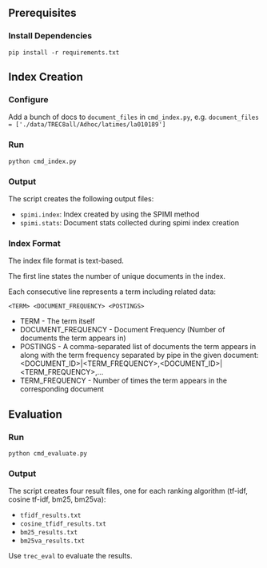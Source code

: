 ## Prerequisites

### Install Dependencies

`pip install -r requirements.txt`


## Index Creation

###  Configure
Add a bunch of docs to `document_files` in `cmd_index.py`, e.g. `document_files = ['./data/TREC8all/Adhoc/latimes/la010189']`

### Run

`python cmd_index.py`

### Output

The script creates the following output files:

* `spimi.index`: Index created by using the SPIMI method
* `spimi.stats`: Document stats collected during spimi index creation

### Index Format

The index file format is text-based.

The first line states the number of unique documents in the index.

Each consecutive line represents a term including related data:

`<TERM> <DOCUMENT_FREQUENCY> <POSTINGS>`

* TERM - The term itself
* DOCUMENT_FREQUENCY - Document Frequency (Number of documents the term appears in)
* POSTINGS - A comma-separated list of documents the term appears in
  along with the term frequency separated by pipe in the given document:
  <DOCUMENT_ID>|<TERM_FREQUENCY>,<DOCUMENT_ID>|<TERM_FREQUENCY>,...
* TERM_FREQUENCY - Number of times the term appears in the corresponding document 

## Evaluation

### Run

`python cmd_evaluate.py`

### Output

The script creates four result files, one for each ranking algorithm (tf-idf, cosine tf-idf, bm25, bm25va):

* `tfidf_results.txt`
* `cosine_tfidf_results.txt`
* `bm25_results.txt`
* `bm25va_results.txt`

Use `trec_eval` to evaluate the results.
